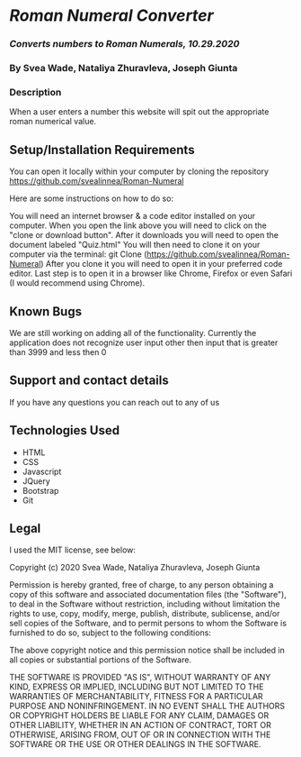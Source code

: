 # _Roman Numeral Converter_

### _Converts numbers to Roman Numerals, 10.29.2020_

### By Svea Wade, Nataliya Zhuravleva, Joseph Giunta

### Description

When a user enters a number this website will spit out the appropriate roman numerical value. 

## Setup/Installation Requirements
You can open it locally within your computer by cloning the repository https://github.com/svealinnea/Roman-Numeral

Here are some instructions on how to do so:

You will need an internet browser & a code editor installed on your computer.
When you open the link above you will need to click on the "clone or download button".
After it downloads you will need to open the document labeled "Quiz.html"
You will then need to clone it on your computer via the terminal: git Clone (https://github.com/svealinnea/Roman-Numeral)
After you clone it you will need to open it in your preferred code editor.
Last step is to open it in a browser like Chrome, Firefox or even Safari (I would recommend using Chrome).


## Known Bugs

We are still working on adding all of the functionality. Currently the application does not recognize user input other then input that is greater than 3999 and less then 0

## Support and contact details
If you have any questions you can reach out to any of us


## Technologies Used

* HTML
* CSS
* Javascript
* JQuery
* Bootstrap
* Git

## Legal

I used the MIT license, see below:

Copyright (c) 2020 Svea Wade, Nataliya Zhuravleva, Joseph Giunta

Permission is hereby granted, free of charge, to any person obtaining a copy of this software and associated documentation files (the "Software"), to deal in the Software without restriction, including without limitation the rights to use, copy, modify, merge, publish, distribute, sublicense, and/or sell copies of the Software, and to permit persons to whom the Software is furnished to do so, subject to the following conditions:

The above copyright notice and this permission notice shall be included in all copies or substantial portions of the Software.

THE SOFTWARE IS PROVIDED "AS IS", WITHOUT WARRANTY OF ANY KIND, EXPRESS OR IMPLIED, INCLUDING BUT NOT LIMITED TO THE WARRANTIES OF MERCHANTABILITY, FITNESS FOR A PARTICULAR PURPOSE AND NONINFRINGEMENT. IN NO EVENT SHALL THE AUTHORS OR COPYRIGHT HOLDERS BE LIABLE FOR ANY CLAIM, DAMAGES OR OTHER LIABILITY, WHETHER IN AN ACTION OF CONTRACT, TORT OR OTHERWISE, ARISING FROM, OUT OF OR IN CONNECTION WITH THE SOFTWARE OR THE USE OR OTHER DEALINGS IN THE SOFTWARE.

 